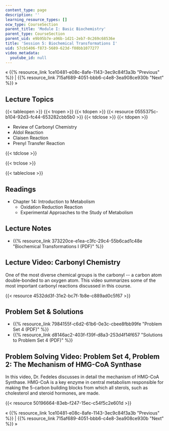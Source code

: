 ```yaml
---
content_type: page
description: ''
learning_resource_types: []
ocw_type: CourseSection
parent_title: 'Module I: Basic Biochemistry'
parent_type: CourseSection
parent_uid: e9b95b7e-a96b-1d21-2eb7-0c269c68536e
title: 'Session 5: Biochemical Transformations I'
uid: 57cb5406-f873-5689-623d-f08bb1077277
video_metadata:
  youtube_id: null
---
```


« {{% resource_link 1ce10481-e08c-8afe-1143-3ec9c84f3a3b "Previous" %}} | {{% resource_link 715af689-4051-bbb6-c4e8-3ea908ce930b "Next" %}} »

Lecture Topics
--------------

{{< tableopen >}}
{{< tropen >}}
{{< tdopen >}}
{{< resource 0555375c-b104-92d3-fc44-653282cbb5b0 >}}
{{< tdclose >}}
{{< tdopen >}}


*   Review of Carbonyl Chemistry
*   Aldol Reaction
*   Claisen Reaction
*   Prenyl Transfer Reaction


{{< tdclose >}}

{{< trclose >}}

{{< tableclose >}}

Readings
--------

*   Chapter 14: Introduction to Metabolism
    *   Oxidation Reduction Reaction
    *   Experimental Approaches to the Study of Metabolism

Lecture Notes
-------------

*   {{% resource_link 373220ce-e1ea-c3fc-29c4-55b6cad1c48e "Biochemical Transformations I (PDF)" %}}

Lecture Video: Carbonyl Chemistry
---------------------------------

One of the most diverse chemical groups is the carbonyl -- a carbon atom double-bonded to an oxygen atom. This video summarizes some of the most important carbonyl reactions discussed in this course.

{{< resource 4532dd3f-31e2-bc7f-1b8e-c889ad0c5f67 >}}

Problem Set & Solutions
-----------------------

*   {{% resource_link 7984155f-c6d2-61b6-0e3c-cbee8fbb99fe "Problem Set 4 (PDF)" %}}
*   {{% resource_link d8146ac2-403f-f39f-d8a3-253d4f14f657 "Solutions to Problem Set 4 (PDF)" %}}

Problem Solving Video: Problem Set 4, Problem 2: The Mechanism of HMG-CoA Synthase
----------------------------------------------------------------------------------

In this video, Dr. Fedeles discusses in detail the mechanism of HMG-CoA Synthase. HMG-CoA is a key enzyme in central metabolism responsible for making the 5-carbon building blocks from which all sterols, such as cholesterol and steroid hormones, are made.

{{< resource 50196664-83eb-f247-15ec-c54f5c2e601d >}}

« {{% resource_link 1ce10481-e08c-8afe-1143-3ec9c84f3a3b "Previous" %}} | {{% resource_link 715af689-4051-bbb6-c4e8-3ea908ce930b "Next" %}} »